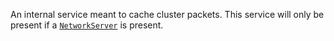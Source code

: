 An internal service meant to cache cluster packets. This service will only be
present if a [`NetworkServer`](https://create.roblox.com/docs/reference/engine/classes/NetworkServer) is present.